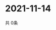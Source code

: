 # 2021-11-14
  共 0条

  <!-- BEGIN -->
  <!-- 最后更新时间Sun Nov 14 2021 08:06:24 GMT+0000 (Coordinated Universal Time) -->
  
  <!-- END -->
  
  